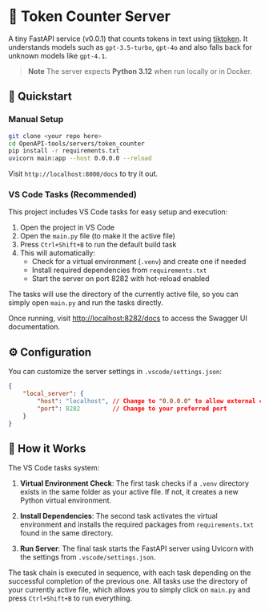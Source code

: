# 🧮 Token Counter Server

A tiny FastAPI service (v0.0.1) that counts tokens in text using [tiktoken](https://github.com/openai/tiktoken).
It understands models such as `gpt-3.5-turbo`, `gpt-4o` and also falls back for
unknown models like `gpt-4.1`.

> **Note**
> The server expects **Python 3.12** when run locally or in Docker.

## 🚀 Quickstart

### Manual Setup

```bash
git clone <your repo here>
cd OpenAPI-tools/servers/token_counter
pip install -r requirements.txt
uvicorn main:app --host 0.0.0.0 --reload
```

Visit `http://localhost:8000/docs` to try it out.

### VS Code Tasks (Recommended)

This project includes VS Code tasks for easy setup and execution:

1. Open the project in VS Code
2. Open the `main.py` file (to make it the active file)
3. Press `Ctrl+Shift+B` to run the default build task
4. This will automatically:
   - Check for a virtual environment (`.venv`) and create one if needed
   - Install required dependencies from `requirements.txt`
   - Start the server on port 8282 with hot-reload enabled

The tasks will use the directory of the currently active file, so you can simply open `main.py` and run the tasks directly.

Once running, visit [http://localhost:8282/docs](http://localhost:8282/docs) to access the Swagger UI documentation.

## ⚙️ Configuration

You can customize the server settings in `.vscode/settings.json`:

```json
{
    "local_server": {
        "host": "localhost", // Change to "0.0.0.0" to allow external connections
        "port": 8282         // Change to your preferred port
    }
}
```

## 🔧 How it Works

The VS Code tasks system:

1. **Virtual Environment Check**: The first task checks if a `.venv` directory exists in the same folder as your active file. If not, it creates a new Python virtual environment.

2. **Install Dependencies**: The second task activates the virtual environment and installs the required packages from `requirements.txt` found in the same directory.

3. **Run Server**: The final task starts the FastAPI server using Uvicorn with the settings from `.vscode/settings.json`.

The task chain is executed in sequence, with each task depending on the successful completion of the previous one. All tasks use the directory of your currently active file, which allows you to simply click on `main.py` and press `Ctrl+Shift+B` to run everything.
